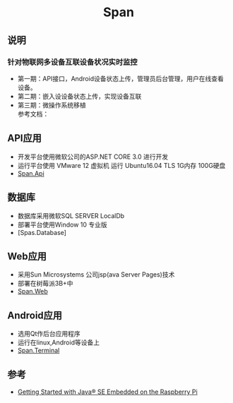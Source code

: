 # <center>Span</center>

## 说明

### 针对物联网多设备互联设备状况实时监控
+ 第一期：API接口，Android设备状态上传，管理员后台管理，用户在线查看设备。
+ 第二期：嵌入设设备状态上传，实现设备互联
+ 第三期：微操作系统移植<br/>
参考文档：

## API应用
+ 开发平台使用微软公司的ASP.NET CORE 3.0 进行开发
+ 运行平台使用 VMware 12 虚拟机 运行 Ubuntu16.04 TLS 1G内存 100G硬盘
+ [Span.Api](https://github.com/harmful-chan/Access)

## 数据库
+ 数据库采用微软SQL SERVER LocalDb
+ 部署平台使用Window 10 专业版
+ [Spas.Database]

## Web应用
+ 采用Sun Microsystems 公司jsp(ava Server Pages)技术
+ 部署在树莓派3B+中
+ [Span.Web](https://github.com/harmful-chan/Visual)

## Android应用
+ 选用Qt作后台应用程序
+ 运行在linux,Android等设备上
+ [Span.Terminal](https://github.com/harmful-chan/Terminal)

## 参考
+ [Getting Started with Java® SE Embedded on the Raspberry Pi](http://www.oracle.com/technetwork/articles/java/raspberrypi-1704896.html)
